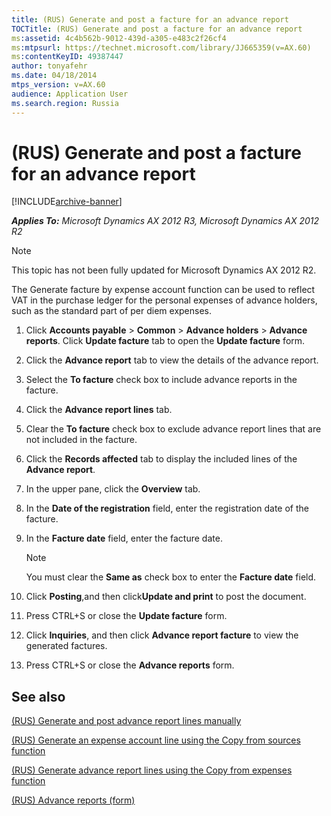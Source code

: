 ```yaml
---
title: (RUS) Generate and post a facture for an advance report
TOCTitle: (RUS) Generate and post a facture for an advance report
ms:assetid: 4c4b562b-9012-439d-a305-e483c2f26cf4
ms:mtpsurl: https://technet.microsoft.com/library/JJ665359(v=AX.60)
ms:contentKeyID: 49387447
author: tonyafehr
ms.date: 04/18/2014
mtps_version: v=AX.60
audience: Application User
ms.search.region: Russia
---
```


# (RUS) Generate and post a facture for an advance report 


[!INCLUDE[archive-banner](includes/archive-banner.md)]


_**Applies To:** Microsoft Dynamics AX 2012 R3, Microsoft Dynamics AX 2012 R2_


> [!NOTE]
> <P>This topic has not been fully updated for Microsoft Dynamics AX 2012 R2.</P>



The Generate facture by expense account function can be used to reflect VAT in the purchase ledger for the personal expenses of advance holders, such as the standard part of per diem expenses.

1.  Click **Accounts payable** \> **Common** \> **Advance holders** \> **Advance reports**. Click **Update facture** tab to open the **Update facture** form.

2.  Click the **Advance report** tab to view the details of the advance report.

3.  Select the **To facture** check box to include advance reports in the facture.

4.  Click the **Advance report lines** tab.

5.  Clear the **To facture** check box to exclude advance report lines that are not included in the facture.

6.  Click the **Records affected** tab to display the included lines of the **Advance report**.

7.  In the upper pane, click the **Overview** tab.

8.  In the **Date of the registration** field, enter the registration date of the facture.

9.  In the **Facture date** field, enter the facture date.
    

    > [!NOTE]
    > <P>You must clear the <STRONG>Same as</STRONG> check box to enter the <STRONG>Facture date</STRONG> field.</P>



10. Click **Posting**,and then click**Update and print** to post the document.

11. Press CTRL+S or close the **Update facture** form.

12. Click **Inquiries**, and then click **Advance report facture** to view the generated factures.

13. Press CTRL+S or close the **Advance reports** form.

## See also

[(RUS) Generate and post advance report lines manually](rus-generate-and-post-advance-report-lines-manually.md)

[(RUS) Generate an expense account line using the Copy from sources function](rus-generate-an-expense-account-line-using-the-copy-from-sources-function.md)

[(RUS) Generate advance report lines using the Copy from expenses function](rus-generate-advance-report-lines-using-the-copy-from-expenses-function.md)

[(RUS) Advance reports (form)](https://technet.microsoft.com/library/jj733237\(v=ax.60\))

  


